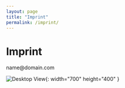 ```yaml
---
layout: page
title: "Imprint"
permalink: /imprint/
---
```


# Imprint

<span style="unicode-bidi: bidi-override; direction: rtl;">moc.niamod@eman</span>

![Desktop View](/assets/imgages/imprint.svg){: width="700" height="400" }
